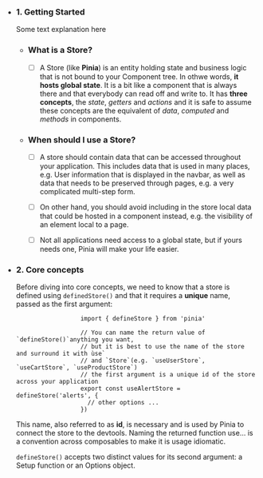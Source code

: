 - ### 1. Getting Started
        
    Some text explanation here

  - ### What is a Store?

    - [ ] A Store (like **Pinia**) is an entity holding state and business logic that is not bound to your Component tree. In othwe words, **it hosts global state**. It is a bit like a component that is always there and that everybody can read off and write to. It has **three concepts**, the *state*, *getters* and *actions* and it is safe to assume these concepts are the equivalent of *data*, *computed* and *methods* in components.

  - ### When should I use a Store?

    - [ ] A store should contain data that can be accessed throughout your application. This includes data that is used in many places, e.g. User information that is displayed in the navbar, as well as data that needs to be preserved through pages, e.g. a very complicated multi-step form.
   
    - [ ] On other hand, you should avoid including in the store local data that could be hosted in a component instead, e.g. the visibility of an element local to a page.
   
    - [ ] Not all applications need access to a global state, but if yours needs one, Pinia will make your life easier.

- ### 2. Core concepts
        
    Before diving into core concepts, we need to know that a store is defined using `definedStore()` and that it requires a **unique** name, passed as the first argument:

              
                        import { defineStore } from 'pinia'

                        // You can name the return value of `defineStore()`anything you want,
                        // but it is best to use the name of the store and surround it with ùse`
                        // and `Store`(e.g. `useUserStore`, `useCartStore`, `useProductStore`)
                        // the first argument is a unique id of the store across your application
                        export const useAlertStore = defineStore('alerts', {
                          // other options ...
                        })
  

    This name, also referred to as **id**, is necessary and is used by Pinia to connect the store to the devtools. Naming the returned function use... is a convention across composables to make it is usage idiomatic.

  `defineStore()` accepts two distinct values for its second argument: a Setup function or an Options object.
